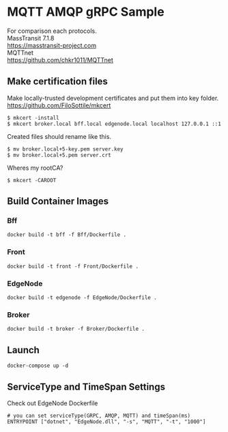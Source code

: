 # MQTT AMQP gRPC Sample

For comparison each protocols.  
MassTransit 7.1.8  
https://masstransit-project.com  
MQTTnet  
https://github.com/chkr1011/MQTTnet  

## Make certification files
Make locally-trusted development certificates and put them into key folder.  
https://github.com/FiloSottile/mkcert
```
$ mkcert -install
$ mkcert broker.local bff.local edgenode.local localhost 127.0.0.1 ::1
```
Created files should rename like this.
```
$ mv broker.local+5-key.pem server.key
$ mv broker.local+5.pem server.crt
```
Wheres my rootCA?
```
$ mkcert -CAROOT
```

## Build Container Images

### Bff
```
docker build -t bff -f Bff/Dockerfile .
```

### Front
```
docker build -t front -f Front/Dockerfile .
```

### EdgeNode
```
docker build -t edgenode -f EdgeNode/Dockerfile .
```

### Broker
```
docker build -t broker -f Broker/Dockerfile .
```

## Launch
```
docker-compose up -d
```

## ServiceType and TimeSpan Settings
Check out EdgeNode Dockerfile
```
# you can set serviceType(GRPC, AMQP, MQTT) and timeSpan(ms)
ENTRYPOINT ["dotnet", "EdgeNode.dll", "-s", "MQTT", "-t", "1000"]
```
